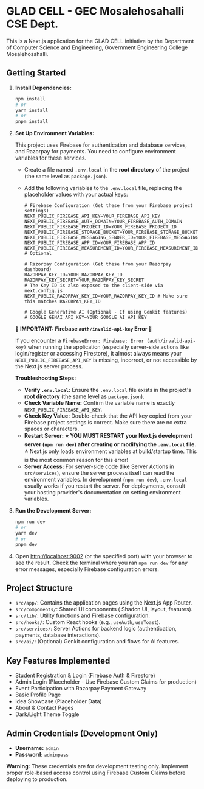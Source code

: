 # GLAD CELL - GEC Mosalehosahalli CSE Dept.

This is a Next.js application for the GLAD CELL initiative by the Department of Computer Science and Engineering, Government Engineering College Mosalehosahalli.

## Getting Started

1.  **Install Dependencies:**
    ```bash
    npm install
    # or
    yarn install
    # or
    pnpm install
    ```

2.  **Set Up Environment Variables:**

    This project uses Firebase for authentication and database services, and Razorpay for payments. You need to configure environment variables for these services.

    *   Create a file named `.env.local` in the **root directory** of the project (the same level as `package.json`).
    *   Add the following variables to the `.env.local` file, replacing the placeholder values with your actual keys:

        ```dotenv
        # Firebase Configuration (Get these from your Firebase project settings)
        NEXT_PUBLIC_FIREBASE_API_KEY=YOUR_FIREBASE_API_KEY
        NEXT_PUBLIC_FIREBASE_AUTH_DOMAIN=YOUR_FIREBASE_AUTH_DOMAIN
        NEXT_PUBLIC_FIREBASE_PROJECT_ID=YOUR_FIREBASE_PROJECT_ID
        NEXT_PUBLIC_FIREBASE_STORAGE_BUCKET=YOUR_FIREBASE_STORAGE_BUCKET
        NEXT_PUBLIC_FIREBASE_MESSAGING_SENDER_ID=YOUR_FIREBASE_MESSAGING_SENDER_ID
        NEXT_PUBLIC_FIREBASE_APP_ID=YOUR_FIREBASE_APP_ID
        NEXT_PUBLIC_FIREBASE_MEASUREMENT_ID=YOUR_FIREBASE_MEASUREMENT_ID # Optional

        # Razorpay Configuration (Get these from your Razorpay dashboard)
        RAZORPAY_KEY_ID=YOUR_RAZORPAY_KEY_ID
        RAZORPAY_KEY_SECRET=YOUR_RAZORPAY_KEY_SECRET
        # The Key ID is also exposed to the client-side via next.config.js
        NEXT_PUBLIC_RAZORPAY_KEY_ID=YOUR_RAZORPAY_KEY_ID # Make sure this matches RAZORPAY_KEY_ID

        # Google Generative AI (Optional - If using Genkit features)
        # GOOGLE_GENAI_API_KEY=YOUR_GOOGLE_AI_API_KEY
        ```

    **🔴 IMPORTANT: Firebase `auth/invalid-api-key` Error 🔴**

    If you encounter a `FirebaseError: Firebase: Error (auth/invalid-api-key)` when running the application (especially server-side actions like login/register or accessing Firestore), it almost always means your `NEXT_PUBLIC_FIREBASE_API_KEY` is missing, incorrect, or not accessible by the Next.js server process.

    **Troubleshooting Steps:**
    *   **Verify `.env.local`:** Ensure the `.env.local` file exists in the project's **root directory** (the same level as `package.json`).
    *   **Check Variable Name:** Confirm the variable name is exactly `NEXT_PUBLIC_FIREBASE_API_KEY`.
    *   **Check Key Value:** Double-check that the API key copied from your Firebase project settings is correct. Make sure there are no extra spaces or characters.
    *   **Restart Server:** **⭐️ YOU MUST RESTART your Next.js development server (`npm run dev`) after creating or modifying the `.env.local` file. ⭐️** Next.js only loads environment variables at build/startup time. This is the most common reason for this error!
    *   **Server Access:** For server-side code (like Server Actions in `src/services`), ensure the server process itself can read the environment variables. In development (`npm run dev`), `.env.local` usually works if you restart the server. For deployments, consult your hosting provider's documentation on setting environment variables.

3.  **Run the Development Server:**
    ```bash
    npm run dev
    # or
    yarn dev
    # or
    pnpm dev
    ```

4.  Open [http://localhost:9002](http://localhost:9002) (or the specified port) with your browser to see the result. Check the terminal where you ran `npm run dev` for any error messages, especially Firebase configuration errors.

## Project Structure

*   `src/app/`: Contains the application pages using the Next.js App Router.
*   `src/components/`: Shared UI components ( Shadcn UI, layout, features).
*   `src/lib/`: Utility functions and Firebase configuration.
*   `src/hooks/`: Custom React hooks (e.g., `useAuth`, `useToast`).
*   `src/services/`: Server Actions for backend logic (authentication, payments, database interactions).
*   `src/ai/`: (Optional) Genkit configuration and flows for AI features.

## Key Features Implemented

*   Student Registration & Login (Firebase Auth & Firestore)
*   Admin Login (Placeholder - Use Firebase Custom Claims for production)
*   Event Participation with Razorpay Payment Gateway
*   Basic Profile Page
*   Idea Showcase (Placeholder Data)
*   About & Contact Pages
*   Dark/Light Theme Toggle

## Admin Credentials (Development Only)

*   **Username:** `admin`
*   **Password:** `adminpass`

**Warning:** These credentials are for development testing only. Implement proper role-based access control using Firebase Custom Claims before deploying to production.
